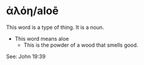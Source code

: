 # ἀλόη/aloē
This word is a type of thing. It is a noun.
* This word means aloe
    * This is the powder of a wood that smells good.

See: John 19:39
